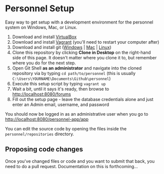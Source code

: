 # Personnel Setup
Easy way to get setup with a development environment for the personnel system on Windows, Mac, or Linux.

1. Download and install [VirtualBox](https://www.virtualbox.org/wiki/Downloads)
2. Download and install [Vagrant](https://www.vagrantup.com/downloads.html) (you'll need to restart your computer after)
3. Download and install git ([Windows](https://windows.github.com/) | [Mac](https://mac.github.com/) | [Linux](http://git-scm.com/download/linux))
4. Clone this repository by clicking **Clone in Desktop** on the right-hand side of this page. It doesn't matter where you clone it to, but remember where you do for the next step.
5. Open Git Shell **as an administrator** and navigate into the cloned repository via by typing `cd path/to/personnel` (this is usually `C:\Users\YOURNAME\Documents\Github\personnel`)
6. Execute this setup script by typing `vagrant up`
7. Wait a bit, until it says it's ready, then browse to [http://localhost:8080/forums](http://localhost:8080/forums)
8. Fill out the setup page - leave the database credentials alone and just enter an Admin email, username, and password

You should now be logged in as an administrative user when you go to [http://localhost:8080/personnel-app/app](http://localhost:8080/personnel-app/app)

You can edit the source code by opening the files inside the `personnel/repositories` directory.

## Proposing code changes
Once you've changed files or code and you want to submit that back, you need to do a pull request. Documentation on this is forthcoming...